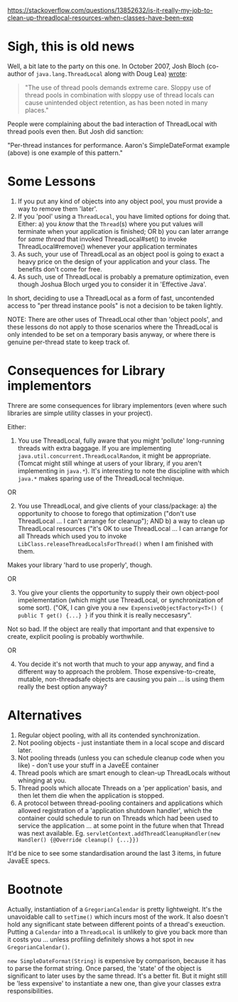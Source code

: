 https://stackoverflow.com/questions/13852632/is-it-really-my-job-to-clean-up-threadlocal-resources-when-classes-have-been-exp

# Sigh, this is old news

Well, a bit late to the party on this one.  In October 2007, Josh Bloch (co-author of `java.lang.ThreadLocal` along with Doug Lea) [wrote](http://jsr166-concurrency.10961.n7.nabble.com/Threadlocals-and-memory-leaks-in-J2EE-tp3960p3984.html):

> "The use of thread pools demands extreme care.  Sloppy use of thread
> pools in combination with sloppy use of thread locals can cause
> unintended object retention, as has been noted in many places."

People were complaining about the bad interaction of ThreadLocal with thread pools even then.  But Josh did sanction:

"Per-thread instances for performance.  Aaron's SimpleDateFormat example (above) is one example of this pattern."


# Some Lessons

1. If you put any kind of objects into any object pool, you must provide a way to remove them 'later'.
2. If you 'pool' using a `ThreadLocal`, you have limited options for doing that.  Either:
   a) you *know* that the `Thread`(s) where you put values will terminate when your application is finished; OR
   b) you can later arrange for  *same thread* that invoked ThreadLocal#set() to invoke ThreadLocal#remove() whenever your application terminates
3. As such, your use of ThreadLocal as an object pool is going to exact a heavy price on the design of your application and your class.  The benefits don't come for free.
4. As such, use of ThreadLocal is probably a premature optimization, even though Joshua Bloch urged you to consider it in 'Effective Java'.

In short, deciding to use a ThreadLocal as a form of fast, uncontended access to "per thread instance pools" is not a decision to be taken lightly.

NOTE: There are other uses of ThreadLocal other than 'object pools', and these lessons do not apply to those scenarios where the ThreadLocal is only intended to be set on a temporary basis anyway, or where there is genuine per-thread state to keep track of.


# Consequences for Library implementors

Threre are some consequences for library implementors (even where such libraries are simple utility classes in your project).

Either:

1.  You use ThreadLocal, fully aware that you might 'pollute' long-running threads with extra baggage.  If you are implementing `java.util.concurrent.ThreadLocalRandom`, it might be appropriate.  (Tomcat might still whinge at users of your library, if you aren't implementing in `java.*`).  It's interesting to note the discipline with which `java.*` makes sparing use of the ThreadLocal technique.


OR


2. You use ThreadLocal, and give clients of your class/package:
   a) the opportunity to choose to forego that optimization ("don't use ThreadLocal ... I can't arrange for cleanup"); AND
   b) a way to clean up ThreadLocal resources ("it's OK to use ThreadLocal ... I can arrange for all Threads which used you to invoke `LibClass.releaseThreadLocalsForThread()` when I am finished with them.

Makes your library 'hard to use properly', though.


OR

3. You give your clients the opportunity to supply their own object-pool impelementation (which might use ThreadLocal, or synchronization of some sort).  ("OK, I can give you a `new ExpensiveObjectFactory<T>() { public T get() {...} }` if you think it is really neccesasry".

Not so bad.  If the object are really that important and that expensive to create, explicit pooling is probably worthwhile.


OR

4. You decide it's not worth that much to your app anyway, and find a different way to approach the problem.  Those expensive-to-create, mutable, non-threadsafe objects are causing you pain ... is using them really the best option anyway?



# Alternatives

1. Regular object pooling, with all its contended synchronization.
2. Not pooling objects - just instantiate them in a local scope and discard later.
3. Not pooling threads (unless you can schedule cleanup code when you like) - don't use your stuff in a JaveEE container
4. Thread pools which are smart enough to clean-up ThreadLocals without whinging at you.
5. Thread pools which allocate Threads on a 'per application' basis, and then let them die when the application is stopped.
6. A protocol between thread-pooling containers and applications which allowed registration of a 'application shutdown handler', which the container could schedule to run on Threads which had been used to service the application ... at some point in the future when that Thread was next available.   Eg. `servletContext.addThreadCleanupHandler(new Handler() {@Override cleanup() {...}})`

It'd be nice to see some standardisation around the last 3 items, in future JavaEE specs.


# Bootnote

Actually, instantiation of a `GregorianCalendar` is pretty lightweight.  It's the unavoidable call to `setTime()` which incurs most of the work.  It also doesn't hold any significant state between different points of a thread's exeuction.  Putting a `Calendar` into a `ThreadLocal` is unlikely to give you back more than it costs you ... unless profiling definitely shows a hot spot in `new GregorianCalendar()`.

`new SimpleDateFormat(String)` is expensive by comparison, because it has to parse the format string.  Once parsed, the 'state' of the object is significant to later uses by the same thread.  It's a better fit.  But it might still be 'less expensive' to instantiate a new one, than give your classes extra responsibilities.